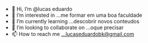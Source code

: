 - 👋 Hi, I’m @lucas eduardo
- 👀 I’m interested in ...me formar em uma boa faculdade
- 🌱 I’m currently learning ...descobrir novos conteudos
- 💞️ I’m looking to collaborate on ...oque precisar 
- 📫 How to reach me ...lucaseduardobk@gmail.com

<!---
042JaRule/042JaRule is a ✨ special ✨ repository because its `README.md` (this file) appears on your GitHub profile.
You can click the Preview link to take a look at your changes.
--->
